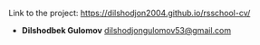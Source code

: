 Link to the project: https://dilshodjon2004.github.io/rsschool-cv/
-   **Dilshodbek Gulomov** [dilshodjongulomov53@gmail.com](mailto:dilshodjongulomov53@gmail.com)